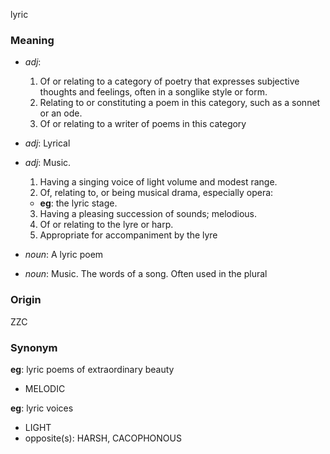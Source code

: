 lyric
### Meaning
+ _adj_:
   1. Of or relating to a category of poetry that expresses subjective thoughts and feelings, often in a songlike style or form.
   2. Relating to or constituting a poem in this category, such as a sonnet or an ode.
   3. Of or relating to a writer of poems in this category
+ _adj_: Lyrical
+ _adj_: Music.
   1. Having a singing voice of light volume and modest range.
   2. Of, relating to, or being musical drama, especially opera:
    + __eg__: the lyric stage.
   3. Having a pleasing succession of sounds; melodious.
   4. Of or relating to the lyre or harp.
   5. Appropriate for accompaniment by the lyre

+ _noun_: A lyric poem
+ _noun_: Music. The words of a song. Often used in the plural

### Origin

ZZC

### Synonym

__eg__: lyric poems of extraordinary beauty

+ MELODIC

__eg__: lyric voices

+ LIGHT
+ opposite(s): HARSH, CACOPHONOUS


